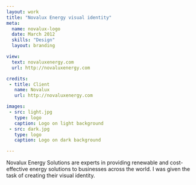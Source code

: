 ```yaml
---
layout: work
title: "Novalux Energy visual identity"
meta:
  name: novalux-logo
  date: March 2012
  skills: "Design"
  layout: branding

view:
  text: novaluxenergy.com
  url: http://novaluxenergy.com

credits:
 - title: Client
   name: Novalux
   url: http://novaluxenergy.com

images:
 - src: light.jpg
   type: logo
   caption: Logo on light background
 - src: dark.jpg
   type: logo
   caption: Logo on dark background

---
```

Novalux Energy Solutions are experts in providing renewable and cost-effective energy solutions to businesses across the world. I was given the task of creating their visual identity.